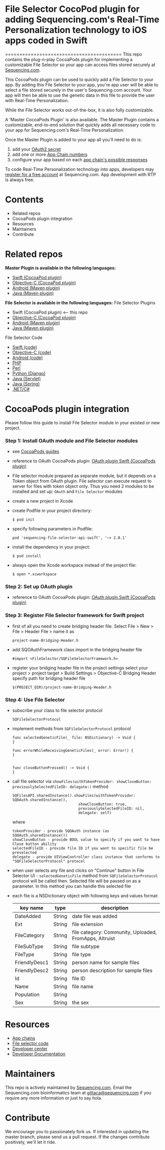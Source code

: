# File Selector CocoPod plugin for adding Sequencing.com's Real-Time Personalization technology to iOS apps coded in Swift
=========================================
This repo contains the plug-n-play CocoaPods plugin for implementing a customizable File Selector so your app can access files stored securely at [Sequencing.com](https://sequencing.com/). 

This CocoaPods plugin can be used to quickly add a File Selector to your app. By adding this File Selector to your app, you're app user will be able to select a file stored securely in the user's Sequencing.com account. Your app will then be able to use the genetic data in this file to provide the user with Real-Time Personalization.

While the File Selector works out-of-the-box, it is also fully customizable.

A 'Master CocoaPods Plugin' is also available. The Master Plugin contains a customizable, end-to-end solution that quickly adds all necessary code to your app for Sequencing.com's Real-Time Personalization. 

Once the Master Plugin is added to your app all you'll need to do is:

1. add your [OAuth2 secret](https://sequencing.com/developer-center/new-app-oauth-secret)
2. add one or more [App Chain numbers](https://sequencing.com/app-chains/)
3. configure your app based on each [app chain's possible responses](https://sequencing.com/app-chains/)

To code Real-Time Personalization technology into apps, developers may [register for a free account](https://sequencing.com/user/register/) at Sequencing.com. App development with RTP is always free.

Contents
=========================================
* Related repos
* CocoaPods plugin integration
* Resources
* Maintainers
* Contribute

Related repos
=========================================
**Master Plugin is available in the following languages:**
* [Swift (CocoaPod plugin)](https://github.com/SequencingDOTcom/CocoaPods-iOS-Master-Plugin-Swift)
* [Objective-C (CocoaPod plugin)](https://github.com/SequencingDOTcom/CocoaPods-iOS-Master-Plugin-ObjectiveC)
* [Android (Maven plugin)](https://github.com/SequencingDOTcom/Maven-Android-Master-Plugin-Java)
* [Java (Maven plugin)](https://github.com/SequencingDOTcom/Maven-Android-Master-Plugin-Java) 

**File Selector is available in the following languages:**
File Selector Plugins
* Swift (CocoaPod plugin) <-- this repo
* [Objective-C (CocoaPod plugin)](https://github.com/SequencingDOTcom/CocoaPod-iOS-File-Selector-ObjectiveC)
* [Android (Maven plugin)](https://github.com/SequencingDOTcom/Maven-Android-File-Selector-Java)
* [Java (Maven plugin)](https://github.com/SequencingDOTcom/Maven-Android-File-Selector-Java) 

File Selector Code
* [Swift (code)](https://github.com/SequencingDOTcom/oAuth2-code-and-demo/tree/master/swift)
* [Objective-C (code)](https://github.com/SequencingDOTcom/oAuth2-code-and-demo/tree/master/objective-c)
* [Android (code)](https://github.com/SequencingDOTcom/oAuth2-code-and-demo/tree/master/android)
* [PHP](https://github.com/SequencingDOTcom/oAuth2-code-and-demo/tree/master/php)
* [Perl](https://github.com/SequencingDOTcom/oAuth2-code-and-demo/tree/master/perl)
* [Python (Django)](https://github.com/SequencingDOTcom/oAuth2-code-and-demo/tree/master/python-django)
* [Java (Servlet)](https://github.com/SequencingDOTcom/oAuth2-code-and-demo/tree/master/java-servlet)
* [Java (Spring)](https://github.com/SequencingDOTcom/oAuth2-code-and-demo/tree/master/java-spring)
* [.NET/C#](https://github.com/SequencingDOTcom/oAuth2-code-and-demo/tree/master/dot-net-cs)

CocoaPods plugin integration
======================================
Please follow this guide to install File Selector module in your existed or new project.


### Step 1: Install OAuth module and File Selector modules

* see [CocoaPods guides](https://guides.cocoapods.org/using/using-cocoapods.html)

* reference to OAuth CocoaPods plugin: [OAuth plugin Swift (CocoaPods plugin)](https://github.com/SequencingDOTcom/CocoaPod-iOS-OAuth-Swift)

* File selector module prepared as separate module, but it depends on a Token object from OAuth plugin. File selector can execute request to server for files with token object only. Thus you need 2 modules to be installed and set up: ```OAuth``` and ```File Selector``` modules

* create a new project in Xcode
	
* create Podfile in your project directory: 
	```
	$ pod init
	```
		
* specify following parameters in Podfile: 
	```
	pod 'sequencing-file-selector-api-swift', '~> 2.0.1'
	```		
		
* install the dependency in your project: 
	```
	$ pod install
	```
		
* always open the Xcode workspace instead of the project file: 
	```
	$ open *.xcworkspace
	```



### Step 2: Set up OAuth plugin

* reference to OAuth CocoaPods plugin: [OAuth plugin Swift (CocoaPods plugin)](https://github.com/SequencingDOTcom/CocoaPod-iOS-OAuth-Swift)



### Step 3: Register File Selector framework for Swift project
	
* first of all you need to create bridging header file. Select File > New > File > Header File > name it as
	```
	project-name-Bridging-Header.h
	```

* add SQOAuthFramework class import in the bridging header file

	```
	#import <FileSelector/SQFileSelectorFramework.h>
	```

* register your bridging header file in the project settings
	select your project > project target > Build Settings > Objective-C Bridging Header
	specify path for bridging header file
	```
	$(PROJECT_DIR)/project-name-Bridging-Header.h
	```
	

	
### Step 4: Use File Selector

* subscribe your class to file selector protocol
	```
	SQFileSelectorProtocol
	```
			
* implement methods from ```SQFileSelectorProtocol``` protocol
	```
	func selectedGeneticFile(_ file: NSDictionary) -> Void {
    }
    
    func errorWhileReceivingGeneticFiles(_ error: Error!) {
    }
    
    
    func closeButtonPressed() -> Void {
    }
	```

* call file selector via ```showFiles(withTokenProvider: showCloseButton: previouslySelectedFileID: delegate:)``` method
	```
	SQFilesAPI.sharedInstance().showFiles(withTokenProvider: SQOAuth.sharedInstance(),
                                  showCloseButton: true,
                                  previouslySelectedFileID: nil,
                                  delegate: self)
	```
	
	where
	```
	tokenProvider - provide SQOAuth instance (as SQOAuth.sharedInstance())
	showCloseButton - provide BOOL value to specify if you want to have Close button ability
	selectedFileID - provide file ID if you want to specific file be preselected
	delegate - provide UIViewController class instance that conforms to "SQFileSelectorProtocol" protocol
	```
	
* when user selects any file and clicks on "Continue" button in File Selector UI - ```selectedGeneticFile``` method from ```SQFileSelectorProtocol``` protocol will be called then.
	Selected file will be passed on as a parameter. In this method you can handle this selected file
	
	
* each file is a NSDictionary object with following keys and values format:
	
	key name | type | description
	------------- | ------------- | ------------- 
	DateAdded | String | date file was added
	Ext | String | file extension
	FileCategory | String | file category: Community, Uploaded, FromApps, Altruist
	FileSubType | String | file subtype
	FileType | String | file type
	FriendlyDesc1 | String | person name for sample files
	FriendlyDesc2 | String | person description for sample files
	Id | String | file ID
	Name | String | file name
	Population | String | 
	Sex | String |	the sex






Resources
======================================
* [App chains](https://sequencing.com/app-chains)
* [File selector code](https://github.com/SequencingDOTcom/File-Selector-code)
* [Developer center](https://sequencing.com/developer-center)
* [Developer Documentation](https://sequencing.com/developer-documentation/)

Maintainers
======================================
This repo is actively maintained by [Sequencing.com](https://sequencing.com/). Email the Sequencing.com bioinformatics team at gittaca@sequencing.com if you require any more information or just to say hola.

Contribute
======================================
We encourage you to passionately fork us. If interested in updating the master branch, please send us a pull request. If the changes contribute positively, we'll let it ride.
